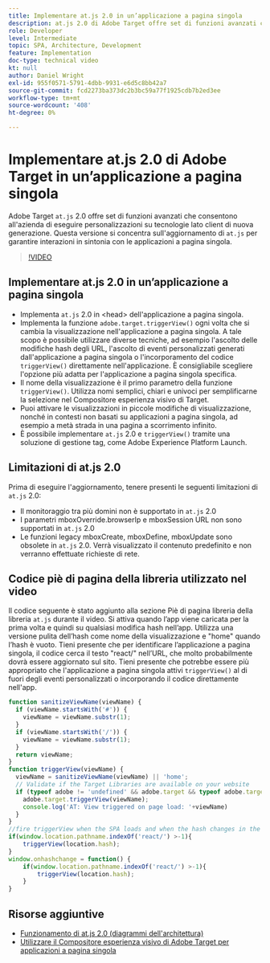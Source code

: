 ```yaml
---
title: Implementare at.js 2.0 in un’applicazione a pagina singola
description: at.js 2.0 di Adobe Target offre set di funzioni avanzati che consentono di eseguire personalizzazioni su tecnologie lato client di nuova generazione. Segui questi passaggi per implementare at.js 2.0 in un’applicazione a pagina singola.
role: Developer
level: Intermediate
topic: SPA, Architecture, Development
feature: Implementation
doc-type: technical video
kt: null
author: Daniel Wright
exl-id: 955f0571-5791-4dbb-9931-e6d5c8bb42a7
source-git-commit: fcd2273ba373dc2b3bc59a77f1925cdb7b2ed3ee
workflow-type: tm+mt
source-wordcount: '408'
ht-degree: 0%

---
```


# Implementare at.js 2.0 di Adobe Target in un’applicazione a pagina singola

Adobe Target `at.js` 2.0 offre set di funzioni avanzati che consentono all&#39;azienda di eseguire personalizzazioni su tecnologie lato client di nuova generazione. Questa versione si concentra sull&#39;aggiornamento di `at.js` per garantire interazioni in sintonia con le applicazioni a pagina singola.

>[!VIDEO](https://video.tv.adobe.com/v/26248?quality=12)

## Implementare at.js 2.0 in un’applicazione a pagina singola

* Implementa `at.js` 2.0 in &lt;head> dell&#39;applicazione a pagina singola.
* Implementa la funzione `adobe.target.triggerView()` ogni volta che si cambia la visualizzazione nell&#39;applicazione a pagina singola. A tale scopo è possibile utilizzare diverse tecniche, ad esempio l&#39;ascolto delle modifiche hash degli URL, l&#39;ascolto di eventi personalizzati generati dall&#39;applicazione a pagina singola o l&#39;incorporamento del codice `triggerView()` direttamente nell&#39;applicazione. È consigliabile scegliere l&#39;opzione più adatta per l&#39;applicazione a pagina singola specifica.
* Il nome della visualizzazione è il primo parametro della funzione `triggerView()`. Utilizza nomi semplici, chiari e univoci per semplificarne la selezione nel Compositore esperienza visivo di Target.
* Puoi attivare le visualizzazioni in piccole modifiche di visualizzazione, nonché in contesti non basati su applicazioni a pagina singola, ad esempio a metà strada in una pagina a scorrimento infinito.
* È possibile implementare `at.js` 2.0 e `triggerView()` tramite una soluzione di gestione tag, come Adobe Experience Platform Launch.

## Limitazioni di at.js 2.0

Prima di eseguire l&#39;aggiornamento, tenere presenti le seguenti limitazioni di `at.js` 2.0:

* Il monitoraggio tra più domini non è supportato in `at.js` 2.0
* I parametri mboxOverride.browserIp e mboxSession URL non sono supportati in `at.js` 2.0
* Le funzioni legacy mboxCreate, mboxDefine, mboxUpdate sono obsolete in `at.js` 2.0. Verrà visualizzato il contenuto predefinito e non verranno effettuate richieste di rete.

## Codice piè di pagina della libreria utilizzato nel video

Il codice seguente è stato aggiunto alla sezione Piè di pagina libreria della libreria `at.js` durante il video. Si attiva quando l’app viene caricata per la prima volta e quindi su qualsiasi modifica hash nell’app. Utilizza una versione pulita dell’hash come nome della visualizzazione e &quot;home&quot; quando l’hash è vuoto. Tieni presente che per identificare l’applicazione a pagina singola, il codice cerca il testo &quot;react/&quot; nell’URL, che molto probabilmente dovrà essere aggiornato sul sito. Tieni presente che potrebbe essere più appropriato che l&#39;applicazione a pagina singola attivi `triggerView()` al di fuori degli eventi personalizzati o incorporando il codice direttamente nell&#39;app.

```javascript
function sanitizeViewName(viewName) {
  if (viewName.startsWith('#')) {
    viewName = viewName.substr(1);
  }
  if (viewName.startsWith('/')) {
    viewName = viewName.substr(1);
  }
  return viewName;
}
function triggerView(viewName) {
  viewName = sanitizeViewName(viewName) || 'home';
  // Validate if the Target Libraries are available on your website
  if (typeof adobe != 'undefined' && adobe.target && typeof adobe.target.triggerView === 'function') {
    adobe.target.triggerView(viewName);
    console.log('AT: View triggered on page load: '+viewName)
  }
}
//fire triggerView when the SPA loads and when the hash changes in the SPA
if(window.location.pathname.indexOf('react/') >-1){
    triggerView(location.hash);
}
window.onhashchange = function() {
    if(window.location.pathname.indexOf('react/') >-1){
        triggerView(location.hash);
    }
}
```

## Risorse aggiuntive

* [Funzionamento di at.js 2.0 (diagrammi dell&#39;architettura)](understanding-how-atjs-20-works.md)
* [Utilizzare il Compositore esperienza visivo di Adobe Target per applicazioni a pagina singola](../experiences/use-the-visual-experience-composer-for-single-page-applications.md)

